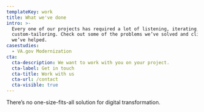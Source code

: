 ```yaml
---
templateKey: work
title: What we've done
intro: >-
  Every one of our projects has required a lot of listening, iterating, and
  custom-tailoring. Check out some of the problems we’ve solved and clients
  we’ve helped.
casestudies:
  - VA.gov Modernization
cta:
  cta-description: We want to work with you on your project.
  cta-label: Get in touch
  cta-title: Work with us
  cta-url: /contact
  cta-visible: true
---
```

There’s no one-size-fits-all solution for digital transformation. 
